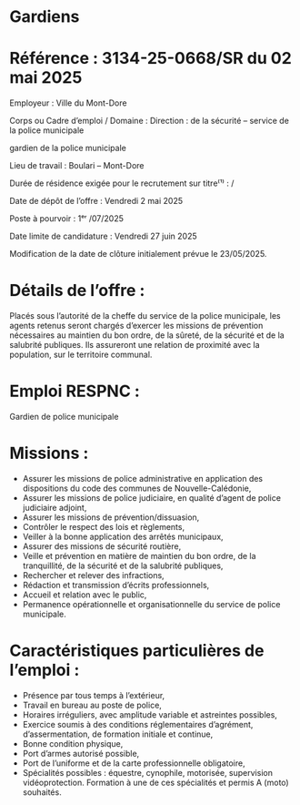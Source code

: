 # Gardiens

# Référence : 3134-25-0668/SR du 02 mai 2025

Employeur : Ville du Mont-Dore

Corps ou Cadre d’emploi / Domaine : Direction : de la sécurité – service de la police municipale

gardien de la police municipale

Lieu de travail : Boulari – Mont-Dore

Durée de résidence exigée pour le recrutement sur titre⁽¹⁾ : /

Date de dépôt de l’offre : Vendredi 2 mai 2025

Poste à pourvoir : 1ᵉʳ /07/2025

Date limite de candidature : Vendredi 27 juin 2025

Modification de la date de clôture initialement prévue le 23/05/2025.

# Détails de l’offre :

Placés sous l’autorité de la cheffe du service de la police municipale, les agents retenus seront chargés d’exercer les missions de prévention nécessaires au maintien du bon ordre, de la sûreté, de la sécurité et de la salubrité publiques. Ils assureront une relation de proximité avec la population, sur le territoire communal.

# Emploi RESPNC :

Gardien de police municipale

# Missions :

- Assurer les missions de police administrative en application des dispositions du code des communes de Nouvelle-Calédonie,
- Assurer les missions de police judiciaire, en qualité d’agent de police judiciaire adjoint,
- Assurer les missions de prévention/dissuasion,
- Contrôler le respect des lois et règlements,
- Veiller à la bonne application des arrêtés municipaux,
- Assurer des missions de sécurité routière,
- Veille et prévention en matière de maintien du bon ordre, de la tranquillité, de la sécurité et de la salubrité publiques,
- Rechercher et relever des infractions,
- Rédaction et transmission d’écrits professionnels,
- Accueil et relation avec le public,
- Permanence opérationnelle et organisationnelle du service de police municipale.

# Caractéristiques particulières de l’emploi :

- Présence par tous temps à l’extérieur,
- Travail en bureau au poste de police,
- Horaires irréguliers, avec amplitude variable et astreintes possibles,
- Exercice soumis à des conditions réglementaires d’agrément, d’assermentation, de formation initiale et continue,
- Bonne condition physique,
- Port d’armes autorisé possible,
- Port de l’uniforme et de la carte professionnelle obligatoire,
- Spécialités possibles : équestre, cynophile, motorisée, supervision vidéoprotection. Formation à une de ces spécialités et permis A (moto) souhaités.